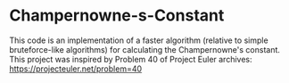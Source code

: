 # Champernowne-s-Constant
This code is an implementation of a faster algorithm (relative to simple bruteforce-like algorithms) for calculating the Champernowne's constant. This project was inspired by Problem 40 of Project Euler archives: https://projecteuler.net/problem=40
